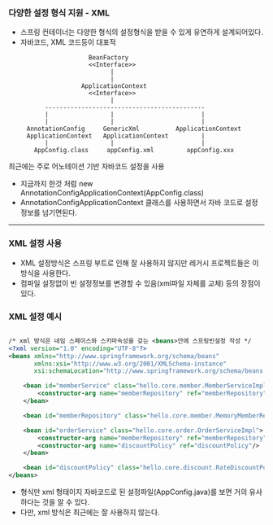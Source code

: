 ### 다양한 설정 형식 지원 - XML
* 스프링 컨테이너는 다양한 형식의 설정형식을 받을 수 있게 유연하게 설계되어있다.
* 자바코드, XML 코드등이 대표적

```
                      BeanFactory
                      <<Interface>>
                            |
                            |
                    ApplicationContext
                      <<Interface>>
                            |
          --------------------------------------------
          |                 |                        |             
          |                 |                        |
     AnnotationConfig     GenericXml          ApplicationContext
     ApplicationContext   ApplicationContext         |    
          |                 |                        |
       AppConfig.class     appConfig.xml         appConfig.xxx

```

최근에는 주로 어노테이션 기반 자바코드 설정을 사용
* 지금까지 한것 처럼 new AnnotationConfigApplicationContext(AppConfig.class)
* AnnotationConfigApplicationContext 클래스를 사용하면서 자바 코드로 설정정보를 넘기면된다.

----

### XML 설정 사용
* XML 설정방식은 스프링 부트로 인해 잘 사용하지 않지만 레거시 프로젝트들은 이 방식을 사용한다.
* 컴파일 설정없이 빈 설정정보를 변경할 수 있음(xml파일 자체를 교체) 등의 장점이 있다.

### XML 설정 예시

``` xml

/* xml 방식은 네임 스페이스와 스키마속성을 갖는 <beans>안에 스프링빈설정 작성 */
<?xml version="1.0" encoding="UTF-8"?>
<beans xmlns="http://www.springframework.org/schema/beans"
       xmlns:xsi="http://www.w3.org/2001/XMLSchema-instance"
       xsi:schemaLocation="http://www.springframework.org/schema/beans http://www.springframework.org/schema/beans/spring-beans.xsd">

    <bean id="memberService" class="hello.core.member.MemberServiceImpl">
        <constructor-arg name="memberRepository" ref="memberRepository"/>
    </bean>

    <bean id="memberRepository" class="hello.core.member.MemoryMemberRepository"/>

    <bean id="orderService" class="hello.core.order.OrderServiceImpl">
        <constructor-arg name="memberRepository" ref="memberRepository"/>
        <constructor-arg name="discountPolicy" ref="discountPolicy"/>
    </bean>

    <bean id="discountPolicy" class="hello.core.discount.RateDiscountPolicy"/>
</beans>

```

* 형식만 xml 형태이지 자바코드로 된 설정파일(AppConfig.java)를 보면 거의 유사하다는 것을 알 수 있다.
* 다만, xml 방식은 최근에는 잘 사용하지 않는다.

